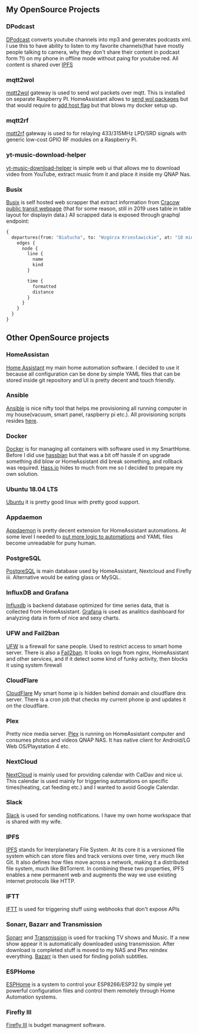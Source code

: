 ## My OpenSource Projects

### DPodcast
[DPodcast](https://github.com/macbury/DPodcast) converts youtube channels into mp3 and generates podcasts xml. I use this to have ability to listen to my favorite channels(that have mostly people talking to camera, why they don't share their content in podcast form ?!) on my phone in offline mode without paing for youtube red. All content is shared over [IPFS](https://ipfs.io)

### mqtt2wol
[mqtt2wol](https://github.com/macbury/mqtt2wol) gateway is used to send wol packets over mqtt. This is installed on separate Raspberry PI. HomeAssistant allows to [send wol packages](https://www.home-assistant.io/components/wake_on_lan/) but that would require to [add host flag](https://docs.docker.com/compose/compose-file/#network_mode) but that blows my docker setup up.

### mqtt2rf
[mqtt2rf](https://github.com/macbury/mqtt2rf) gateway is used to for relaying 433/315MHz LPD/SRD signals with generic low-cost GPIO RF modules on a Raspberry Pi.

### yt-music-download-helper
[yt-music-download-helper](https://github.com/macbury/yt-music-download-helper) is simple web ui that allows me to download video from YouTube, extract music from it and place it inside my QNAP Nas.

### Busix
[Busix](https://github.com/macbury/busix) is self hosted web scrapper that extract information from [Cracow public transit webpage](http://www.mpk.krakow.pl/pl/page-f3044045/) (that for some reason, still in 2019 uses table in table layout for displayin data.) All scrapped data is exposed through graphql endpoint:

```graphql
{
  departures(from: "Białucha", to: "Wzgórza Krzesławickie", at: "10 minutes from now"){
    edges {
      node {
        line {
          name
          kind
        }

        time {
          formatted
          distance
        }
      }
    }
  }
}
```

## Other OpenSource projects

### HomeAssistan
[Home Assistant](https://www.home-assistant.io/) my main home automation software. I decided to use it because all configuration can be done by simple YAML files that can be stored inside git repository and UI is pretty decent and touch friendly.

### Ansible
[Ansible](https://www.ansible.com/) is nice nifty tool that helps me provisioning all running computer in my house(vacuum, smart panel, raspberry pi etc.). All provisioning scripts resides [here](https://github.com/macbury/SmartHouse/tree/master/provision).

### Docker
[Docker](https://www.docker.com/) is for managing all containers with software used in my SmartHome. Before I did use [hassbian](https://www.home-assistant.io/docs/installation/hassbian/installation/) but that was a bit off hassle if on upgrade something did blow or HomeAssistant did break something, and rollback was required. [Hass.io](https://www.home-assistant.io/hassio/) hides to much from me so I decided to prepare my own solution.

### Ubuntu 18.04 LTS
[Ubuntu](https://www.ubuntu.com/) it is pretty good linux with pretty good support.

### Appdaemon
[Appdaemon](https://appdaemon.readthedocs.io/en/stable/) is pretty decent extension for HomeAssistant automations. At some level I needed to [put more logic to automations](/Software/AppDaemon) and YAML files become unreadable for puny human.

### PostgreSQL
[PostgreSQL](https://www.postgresql.org/) is main database used by HomeAssistant, Nextcloud and Firefly iii. Alternative would be eating glass or MySQL.

### InfluxDB and Grafana
[Influxdb](https://www.influxdata.com/) is backend database optimized for time series data, that is collected from HomeAssistant. [Grafana](https://grafana.com/) is used as analitics dashboard for analyzing data in form of nice and sexy charts.

### UFW and Fail2ban
[UFW](https://help.ubuntu.com/community/UFW) is a firewall for sane people. Used to restrict access to smart home server. There is also a [Fail2ban](https://www.fail2ban.org/wiki/index.php/Main_Page). It looks on logs from nginx, HomeAssistant and other services, and if it detect some kind of funky activity, then blocks it using system firewall

### CloudFlare
[CloudFlare](https://www.cloudflare.com/) My smart home ip is hidden behind domain and cloudflare dns server. There is a cron job that checks my current phone ip and updates it on the cloudflare.

### Plex
Pretty nice media server. [Plex](https://www.plex.tv/) is running on HomeAssistant computer and consumes photos and videos QNAP NAS. It has native client for Android/LG Web OS/Playstation 4 etc.

### NextCloud
[NextCloud](https://nextcloud.com/) is mainly used for providing calendar with CalDav and nice ui. This calendar is used mainly for triggering automations on specific times(heating, cat feeding etc.) and I wanted to avoid Google Calendar.

### Slack
[Slack](https://slack.com/) is used for sending notifications. I have my own home workspace that is shared with my wife.

### IPFS
[IPFS](https://ipfs.io) stands for Interplanetary File System. At its core it is a versioned file system which can store files and track versions over time, very much like Git. It also defines how files move across a network, making it a distributed file system, much like BitTorrent. In combining these two properties, IPFS enables a new permanent web and augments the way we use existing internet protocols like HTTP.

### IFTT
[IFTT](https://ifttt.com/discover) is used for triggering stuff using webhooks that don't expose APIs

### Sonarr, Bazarr and Transmission
[Sonarr](https://sonarr.tv/) and [Transmission](https://transmissionbt.com/) is used for tracking TV shows and Music. If a new show appear it is automatically downloaded using transmission. After download is completed stuff is moved to my NAS and Plex reindex everything. [Bazarr](https://www.bazarr.media/) is then used for finding polish subtitles.

### ESPHome
[ESPHome](https://esphome.io/) is a system to control your ESP8266/ESP32 by simple yet powerful configuration files and control them remotely through Home Automation systems.

### Firefly III
[Firefly III](https://firefly-iii.org/) is budget managment software.
